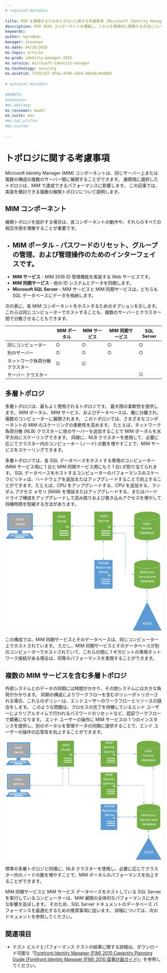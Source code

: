 ```yaml
---
# required metadata

title: MIM を展開するためのトポロジに関する考慮事項 |Microsoft Identity Manager
description: MIM 2016 コンポーネントを理解し、これらを環境内に展開する方法についての提案を得ます。
keywords:
author: kgremban
manager: stevenpo
ms.date: 04/28/2016
ms.topic: article
ms.prod: identity-manager-2015
ms.service: microsoft-identity-manager
ms.technology: security
ms.assetid: 735dc357-dfba-4f68-a5b3-d66d6c018803

# optional metadata

#ROBOTS:
#audience:
#ms.devlang:
ms.reviewer: mwahl
ms.suite: ems
#ms.tgt_pltfrm:
#ms.custom:

---
```



# トポロジに関する考慮事項
Microsoft Identity Manager (MIM) コンポーネントは、同じサーバー上または複数の構成の複数のサーバー間に展開することができます。 展開用に選択したトポロジは、MIM で達成できるパフォーマンスに影響します。 この記事では、実装を検討できる複数の展開トポロジについて説明します。

## MIM コンポーネント
展開トポロジを設計する場合は、各コンポーネントの動作や、それらのすべての相互作用を理解することが重要です。

- **MIM ポータル** - パスワードのリセット、グループの管理、および管理操作のためのインターフェイスです。
    -
- **MIM サービス** - MIM 2016 ID 管理機能を実装する Web サービスです。
- **MIM 同期サービス** - 他の ID システムとデータを同期します。
- **Microsoft SQL Server** - MIM サービスと MIM 同期サービスは、どちらも SQL データベースにデータを格納します。

次の表に、各 MIM コンポーネントをホストするためのオプションを示します。 これらは同じコンピューターでホストすることも、複数のサーバーとクラスター間で分散させることもできます。

| | MIM ポータル | MIM サービス | MIM 同期サービス | SQL Server |
| --- | --- | --- | --- | --- |
| 同じコンピューター | ○ | ○ | ○ | ○ |
| 別のサーバー | ○ | ○ | ○ | ○ |
| ネットワーク負荷分散クラスター | ○ | ○ | | |
| サーバー クラスター | | | | ○ |


## 多層トポロジ
多層トポロジは、最もよく使用されるトポロジです。 最大限の柔軟性を提供します。 MIM ポータル、MIM サービス、およびデータベースは、層に分離され、複数のコンピューターに展開されます。 このトポロジでは、さまざまなコンポーネントの MIM のスケーリングの柔軟性を高めます。 たとえば、ネットワーク負荷分散 (NLB) クラスターに他のサーバーを追加することで MIM ポータルを水平方向にスケーリングできます。 同様に、NLB クラスターを使用して、必要に応じてクラスター内のコンピューター (ノード) の数を増やすことで、MIM サービスをスケーリングできます。

多層トポロジでは、各 SQL データベースをホストする専用のコンピューター (MIM サービス用に 1 台と MIM 同期サービス用にもう 1 台) が割り当てられます。 SQL データベースをホストするコンピューターのパフォーマンスのスケーラビリティは、ハードウェアを追加またはアップグレードすることで向上することができます。たとえば、CPU をアップグレードする、CPU を追加する、ランダム アクセス メモリ (RAM) を増設またはアップグレードする、またはハードドライブ構成をアップグレードして読み取りおよび書き込みアクセスを増やして待機時間を短縮する方法があります。

![MIM 多層トポロジの図](media/MIM-topo-multitier.png)

この構成では、MIM 同期サービスとそのデータベースは、同じコンピューター上でホストされています。 ただし、MIM 同期サービスとそのデータベースが別のコンピューターでホストされていて、これらの間に 1 ギガビットの専用ネットワーク接続がある場合は、同等のパフォーマンスを実現することができます。


## 複数の MIM サービスを含む多層トポロジ
外部システムとのデータの同期には時間がかかり、その間システムには大きな負荷がかかります。 同期の構成によりワークフローを含むポリシーがトリガーされる場合、これらのポリシーは、エンドユーザーのワークフローとリソースの競合をします。 このような問題は、プロセスの完了を待機しているエンド ユーザーによりリアルタイムで行われるパスワードのリセットなど、認証ワークフローで顕著になります。 エンド ユーザーの操作に MIM サービスの 1 つのインスタンスを提供し、別のポータルを管理データの同期に提供することで、エンド ユーザーの操作の応答性を向上することができます。

![複数の MIM 多層トポロジの図](media/MIM-topo-multitier-multiservice.png)

標準の多層トポロジと同様に、NLB クラスターを使用し、必要に応じてクラスター内のノードの数を増やすことで、MIM ポータルのパフォーマンスを向上することができます。

MIM 同期サービスと MIM サービス データベースをホストしている SQL Server を実行しているコンピューターは、MIM 展開の全体的なパフォーマンスに大きな影響を及ぼします。 そのため、SQL Server ドキュメントのデータベース パフォーマンスを最適化するための推奨事項に従います。 詳細については、次のドキュメントを参照してください。

## 関連項目
- テスト ビルドとパフォーマンス テストの結果に関する詳細は、ダウンロード可能な「[Forefront Identity Manager (FIM) 2010 Capactity Planning Guide (Forefront Identity Manager (FIM) 2010 容量計画ガイド)](http://go.microsoft.com/fwlink/?LinkId=200180)」を参照してください。


<!--HONumber=Apr16_HO3-->


